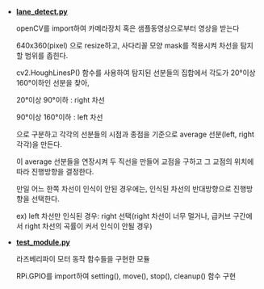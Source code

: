 + [**lane_detect.py**](https://github.com/20170375/lane_detect/blob/main/lane_detect.py)

    openCV를 import하여 카메라장치 혹은 샘플동영상으로부터 영상을 받는다

    640x360(pixel) 으로 resize하고, 사다리꼴 모양 mask를 적용시켜 차선을 탐지할 범위를 좁힌다.

    cv2.HoughLinesP() 함수를 사용하여 탐지된 선분들의 집합에서 각도가 20°이상 160°이하인 선분을 찾아,

    20°이상 90°이하 : right 차선

    90°이상 160°이하 : left 차선

    으로 구분하고 각각의 선분들의 시점과 종점을 기준으로 average 선분(left, right 각각)을 만든다.

    이 average 선분들을 연장시켜 두 직선을 만들어 교점을 구하고 그 교점의 위치에 따라 진행방향을 결정한다.

    만일 어느 한쪽 차선이 인식이 안된 경우에는, 인식된 차선의 반대방향으로 진행방향을 선택한다.

    ex) left 차선만 인식된 경우: right 선택(right 차선이 너무 멀거나, 급커브 구간에서 right 차선의 곡률이 커서 인식이 안될 경우)

+ [**test_module.py**](https://github.com/20170375/lane_detect/blob/main/test_module.py)

    라즈베리파이 모터 동작 함수들을 구현한 모듈

    RPi.GPIO를 import하여 setting(), move(), stop(), cleanup() 함수 구현